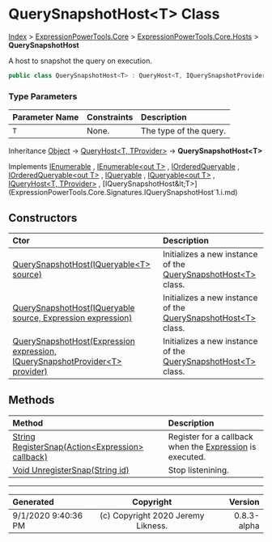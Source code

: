 ﻿# QuerySnapshotHost&lt;T> Class

[Index](../index.md) > [ExpressionPowerTools.Core](ExpressionPowerTools.Core.a.md) > [ExpressionPowerTools.Core.Hosts](ExpressionPowerTools.Core.Hosts.n.md) > **QuerySnapshotHost<T>**

A host to snapshot the query on execution.

```csharp
public class QuerySnapshotHost<T> : QueryHost<T, IQuerySnapshotProvider<T>>, IQuerySnapshotHost<T>
```

### Type Parameters

| Parameter Name | Constraints | Description |
| :-- | :-- | :-- |
| `T` | None. | The type of the query. |

Inheritance [Object](https://docs.microsoft.com/dotnet/api/system.object) → [QueryHost&lt;T, TProvider>](ExpressionPowerTools.Core.Hosts.QueryHost`2.cs.md) → **QuerySnapshotHost&lt;T>**

Implements  [IEnumerable](https://docs.microsoft.com/dotnet/api/system.collections.ienumerable) ,  [IEnumerable&lt;out T>](https://docs.microsoft.com/dotnet/api/system.collections.generic.ienumerable-1) ,  [IOrderedQueryable](https://docs.microsoft.com/dotnet/api/system.linq.iorderedqueryable) ,  [IOrderedQueryable&lt;out T>](https://docs.microsoft.com/dotnet/api/system.linq.iorderedqueryable-1) ,  [IQueryable](https://docs.microsoft.com/dotnet/api/system.linq.iqueryable) ,  [IQueryable&lt;out T>](https://docs.microsoft.com/dotnet/api/system.linq.iqueryable-1) ,  [IQueryHost&lt;T, TProvider>](ExpressionPowerTools.Core.Signatures.IQueryHost`2.i.md) ,  [IQuerySnapshotHost&lt;T>](ExpressionPowerTools.Core.Signatures.IQuerySnapshotHost`1.i.md) 

## Constructors

| Ctor | Description |
| :-- | :-- |
| [QuerySnapshotHost(IQueryable&lt;T> source)](ExpressionPowerTools.Core.Hosts.QuerySnapshotHost`1.ctor.md#querysnapshothostiqueryablet-source) | Initializes a new instance of the [QuerySnapshotHost&lt;T>](ExpressionPowerTools.Core.Hosts.QuerySnapshotHost`1.cs.md) class. |
| [QuerySnapshotHost(IQueryable source, Expression expression)](ExpressionPowerTools.Core.Hosts.QuerySnapshotHost`1.ctor.md#querysnapshothostiqueryable-source-expression-expression) | Initializes a new instance of the [QuerySnapshotHost&lt;T>](ExpressionPowerTools.Core.Hosts.QuerySnapshotHost`1.cs.md) class. |
| [QuerySnapshotHost(Expression expression, IQuerySnapshotProvider&lt;T> provider)](ExpressionPowerTools.Core.Hosts.QuerySnapshotHost`1.ctor.md#querysnapshothostexpression-expression-iquerysnapshotprovidert-provider) | Initializes a new instance of the [QuerySnapshotHost&lt;T>](ExpressionPowerTools.Core.Hosts.QuerySnapshotHost`1.cs.md) class. |
## Methods

| Method | Description |
| :-- | :-- |
| [String RegisterSnap(Action&lt;Expression> callback)](ExpressionPowerTools.Core.Hosts.QuerySnapshotHost`1.RegisterSnap.m.md) | Register for a callback when the [Expression](https://docs.microsoft.com/dotnet/api/system.linq.expressions.expression) is executed. |
| [Void UnregisterSnap(String id)](ExpressionPowerTools.Core.Hosts.QuerySnapshotHost`1.UnregisterSnap.m.md) | Stop listenining. |

---

| Generated | Copyright | Version |
| :-- | :-: | --: |
| 9/1/2020 9:40:36 PM | (c) Copyright 2020 Jeremy Likness. | 0.8.3-alpha |
